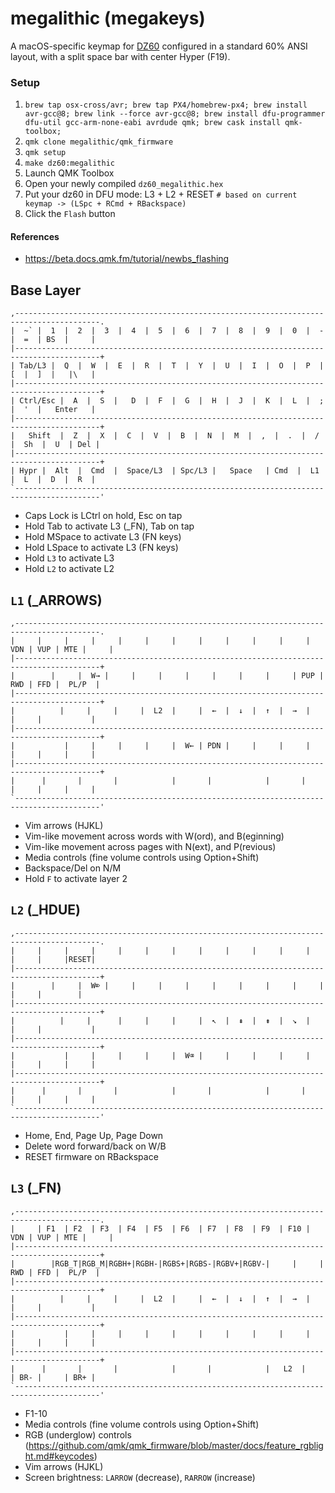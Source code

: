 # megalithic (megakeys)

A macOS-specific keymap for [DZ60](https://kbdfans.cn/products/dz60-60-pcb) configured in a standard 60% ANSI layout, with a split space bar with center Hyper (F19).


### Setup

1. `brew tap osx-cross/avr; brew tap PX4/homebrew-px4; brew install avr-gcc@8; brew link --force avr-gcc@8; brew install dfu-programmer dfu-util gcc-arm-none-eabi avrdude qmk; brew cask install qmk-toolbox;`
1. `qmk clone megalithic/qmk_firmware`
1. `qmk setup`
1. `make dz60:megalithic`
1. Launch QMK Toolbox
1. Open your newly compiled `dz60_megalithic.hex`
1. Put your dz60 in DFU mode: L3 + L2 + RESET `# based on current keymap -> (LSpc + RCmd + RBackspace)`
1. Click the `Flash` button


#### References

- https://beta.docs.qmk.fm/tutorial/newbs_flashing


## Base Layer

```
,-----------------------------------------------------------------------------------------.
|  ~` |  1  |  2  |  3  |  4  |  5  |  6  |  7  |  8  |  9  |  0  |  -  |  =  | BS  |     |
|-----------------------------------------------------------------------------------------+
| Tab/L3 |  Q  |  W  |  E  |  R  |  T  |  Y  |  U  |  I  |  O  |  P  |  [  |  ]  |   |\   |
|-----------------------------------------------------------------------------------------+
| Ctrl/Esc |  A  |  S  |   D  |  F  |  G  |  H  |  J  |  K  |  L  |  ;  |  '  |   Enter   |
|-----------------------------------------------------------------------------------------+
|   Shift  |  Z  |  X  |  C  |  V  |  B  |  N  |  M  |  ,  |  .  |  /  |  Sh  |  U  | Del |
|-----------------------------------------------------------------------------------------+
| Hypr |  Alt  |  Cmd  |  Space/L3  | Spc/L3 |   Space   | Cmd  |  L1   |  L  |  D  |  R  |
`-----------------------------------------------------------------------------------------'
```

-   Caps Lock is LCtrl on hold, Esc on tap
-   Hold Tab to activate L3 (_FN), Tab on tap
-   Hold MSpace to activate L3 (FN keys)
-   Hold LSpace to activate L3 (FN keys)
-   Hold `L3` to activate L3
-   Hold `L2` to activate L2


## `L1` (\_ARROWS)

```
,-----------------------------------------------------------------------------------------.
|     |     |     |     |     |     |     |     |     |     |     | VDN | VUP | MTE |     |
|-----------------------------------------------------------------------------------------+
|        |     |  W→ |     |     |     |     |     |     |     | PUP | RWD | FFD |  PL/P  |
|-----------------------------------------------------------------------------------------+
|          |     |     |     |  L2  |     |  ←  |  ↓  |  ↑  |  →  |     |     |           |
|-----------------------------------------------------------------------------------------+
|           |     |     |     |     |  W← | PDN |     |     |     |     |     |     |     |
|-----------------------------------------------------------------------------------------+
|      |       |       |            |       |            |       |      |     |     |     |
`-----------------------------------------------------------------------------------------'
```

-   Vim arrows (HJKL)
-   Vim-like movement across words with W(ord), and B(eginning)
-   Vim-like movement across pages with N(ext), and P(revious)
-   Media controls (fine volume controls using Option+Shift)
-   Backspace/Del on N/M
-   Hold `F` to activate layer 2


## `L2` (\_HDUE)

```
,-----------------------------------------------------------------------------------------.
|     |     |     |     |     |     |     |     |     |     |     |     |     |     |RESET|
|-----------------------------------------------------------------------------------------+
|        |     |  W⌦ |     |     |     |     |     |     |     |     |     |     |        |
|-----------------------------------------------------------------------------------------+
|          |     |      |     |     |     |  ↖  |  ⇞  |  ⇟  |  ↘︎  |     |     |           |
|-----------------------------------------------------------------------------------------+
|           |     |     |     |     |  W⌫ |     |     |     |     |     |     |     |     |
|-----------------------------------------------------------------------------------------+
|      |       |       |            |       |            |       |      |     |     |     |
`-----------------------------------------------------------------------------------------'
```

-   Home, End, Page Up, Page Down
-   Delete word forward/back on W/B
-   RESET firmware on RBackspace


## `L3` (\_FN)

```
,-----------------------------------------------------------------------------------------.
|     | F1  | F2  | F3  | F4  | F5  | F6  | F7  | F8  | F9  | F10 | VDN | VUP | MTE |     |
|-----------------------------------------------------------------------------------------+
|        |RGB_T|RGB_M|RGBH+|RGBH-|RGBS+|RGBS-|RGBV+|RGBV-|     |     | RWD | FFD |  PL/P  |
|-----------------------------------------------------------------------------------------+
|          |     |     |     |  L2  |     |  ←  |  ↓  |  ↑  |  →  |     |     |           |
|-----------------------------------------------------------------------------------------+
|           |     |     |     |     |     |     |     |     |     |     |     |     |     |
|-----------------------------------------------------------------------------------------+
|      |       |       |            |       |            |   L2  |      | BR- |     | BR+ |
`-----------------------------------------------------------------------------------------'
```

-   F1-10
-   Media controls (fine volume controls using Option+Shift)
-   RGB (underglow) controls
  (https://github.com/qmk/qmk_firmware/blob/master/docs/feature_rgblight.md#keycodes)
-   Vim arrows (HJKL)
-   Screen brightness: `LARROW` (decrease), `RARROW` (increase)
